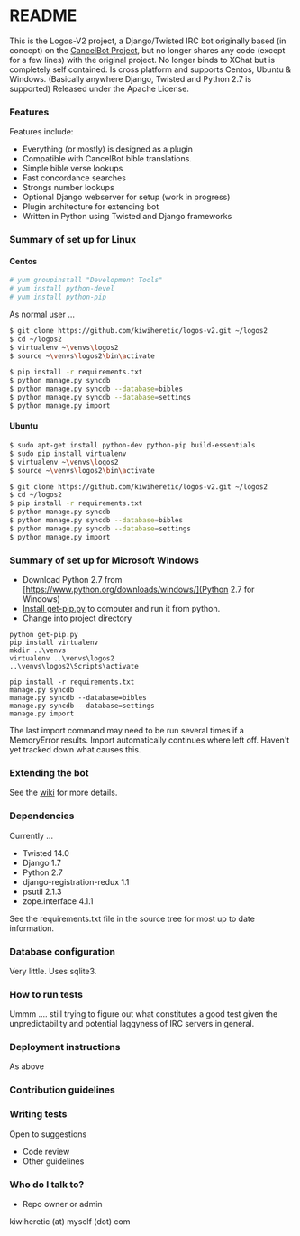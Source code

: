 # README #

This is the Logos-V2 project, a Django/Twisted IRC bot  originally based (in concept) on the  [CancelBot Project](http://cancelbot.sourceforge.net/home.html), but no longer shares any code (except for a few lines) with the original project.  No longer binds to XChat but is completely self contained.  Is cross platform and supports Centos, Ubuntu & Windows.  (Basically anywhere Django, Twisted and Python 2.7 is supported)  Released under the Apache License.

### Features ###

Features include:
  * Everything (or mostly) is designed as a plugin
  * Compatible with CancelBot bible translations.
  * Simple bible verse lookups
  * Fast concordance searches
  * Strongs number lookups
  * Optional Django webserver for setup (work in progress)
  * Plugin architecture for extending bot
  * Written in Python using Twisted and Django frameworks


### Summary of set up for Linux ###

#### Centos ####
```bash
# yum groupinstall "Development Tools"
# yum install python-devel
# yum install python-pip
```

As normal user ...

```bash
$ git clone https://github.com/kiwiheretic/logos-v2.git ~/logos2
$ cd ~/logos2
$ virtualenv ~\venvs\logos2
$ source ~\venvs\logos2\bin\activate

$ pip install -r requirements.txt
$ python manage.py syncdb
$ python manage.py syncdb --database=bibles
$ python manage.py syncdb --database=settings
$ python manage.py import
```

#### Ubuntu ####
```bash
$ sudo apt-get install python-dev python-pip build-essentials
$ sudo pip install virtualenv
$ virtualenv ~\venvs\logos2
$ source ~\venvs\logos2\bin\activate

$ git clone https://github.com/kiwiheretic/logos-v2.git ~/logos2
$ cd ~/logos2
$ pip install -r requirements.txt
$ python manage.py syncdb
$ python manage.py syncdb --database=bibles
$ python manage.py syncdb --database=settings
$ python manage.py import
```

### Summary of set up for Microsoft Windows ###

* Download Python 2.7 from [https://www.python.org/downloads/windows/](Python 2.7 for Windows)  
* [Install get-pip.py](https://bootstrap.pypa.io/get-pip.py) to computer and run it from python. 
* Change into project directory

```
python get-pip.py
pip install virtualenv
mkdir ..\venvs
virtualenv ..\venvs\logos2
..\venvs\logos2\Scripts\activate

pip install -r requirements.txt
manage.py syncdb
manage.py syncdb --database=bibles
manage.py syncdb --database=settings
manage.py import
```

The last import command may need to be run several times if a 
MemoryError results.  Import automatically continues where left off.
Haven't yet tracked down what causes this.

### Extending the bot ###

See the [wiki](https://github.com/kiwiheretic/logos-v2/wiki) for more details.

### Dependencies ###

Currently ...
  * Twisted 14.0
  * Django 1.7
  * Python 2.7
  * django-registration-redux 1.1
  * psutil 2.1.3
  * zope.interface 4.1.1

See the requirements.txt file in the source tree for most up to date information.

### Database configuration ###

Very little.  Uses sqlite3.

### How to run tests ###

Ummm .... still trying to figure out what constitutes a good test given the unpredictability and potential laggyness of IRC servers in general.

### Deployment instructions ###

As above

### Contribution guidelines ###

### Writing tests ###

Open to suggestions

* Code review
* Other guidelines

### Who do I talk to? ###

* Repo owner or admin

kiwiheretic (at) myself (dot) com

